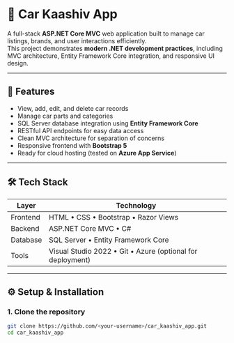 # 🚗 Car Kaashiv App

A full-stack **ASP.NET Core MVC** web application built to manage car listings, brands, and user interactions efficiently.  
This project demonstrates **modern .NET development practices**, including MVC architecture, Entity Framework Core integration, and responsive UI design.

---

## 🧩 Features

- View, add, edit, and delete car records  
- Manage car parts and categories  
- SQL Server database integration using **Entity Framework Core**  
-  RESTful API endpoints for easy data access  
-  Clean MVC architecture for separation of concerns  
-  Responsive frontend with **Bootstrap 5**  
-  Ready for cloud hosting (tested on **Azure App Service**)  

---

## 🛠️ Tech Stack

| Layer | Technology |
|-------|-------------|
| Frontend | HTML • CSS • Bootstrap • Razor Views |
| Backend | ASP.NET Core MVC • C# |
| Database | SQL Server • Entity Framework Core |
| Tools | Visual Studio 2022 • Git • Azure (optional for deployment) |

---

## ⚙️ Setup & Installation

### 1. Clone the repository
```bash
git clone https://github.com/<your-username>/car_kaashiv_app.git
cd car_kaashiv_app
